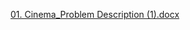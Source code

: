 [01. Cinema_Problem Description (1).docx](https://github.com/Vankosav/python-conditionals-advanced2/files/14454721/01.Cinema_Problem.Description.1.docx)
